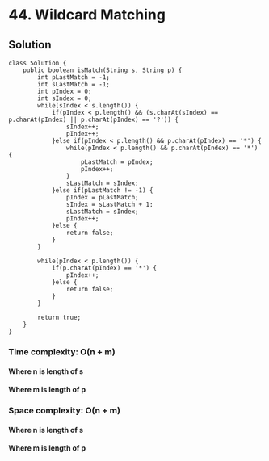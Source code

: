 # 44. Wildcard Matching
## Solution
```
class Solution {
    public boolean isMatch(String s, String p) {
        int pLastMatch = -1;
    	int sLastMatch = -1;
    	int pIndex = 0;
    	int sIndex = 0;
    	while(sIndex < s.length()) {
    		if(pIndex < p.length() && (s.charAt(sIndex) == p.charAt(pIndex) || p.charAt(pIndex) == '?')) {
    			sIndex++;
    			pIndex++;
    		}else if(pIndex < p.length() && p.charAt(pIndex) == '*') {
    			while(pIndex < p.length() && p.charAt(pIndex) == '*') {
    				pLastMatch = pIndex;
    				pIndex++;
    			}
    			sLastMatch = sIndex;
    		}else if(pLastMatch != -1) {
    			pIndex = pLastMatch;
    			sIndex = sLastMatch + 1;
    			sLastMatch = sIndex;
    			pIndex++;
    		}else {
    			return false;
    		}
    	}
    	
    	while(pIndex < p.length()) {
    		if(p.charAt(pIndex) == '*') {
    			pIndex++;
    		}else {
    			return false;
    		}
    	}
    	
        return true;
    }
}
```
### Time complexity: O(n + m)
#### Where n is length of s
#### Where m is length of p
### Space complexity: O(n + m)
#### Where n is length of s
#### Where m is length of p
